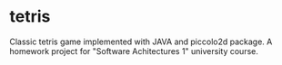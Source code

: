 # tetris
Classic tetris game implemented with JAVA and piccolo2d package.
A homework project for "Software Achitectures 1" university course.
